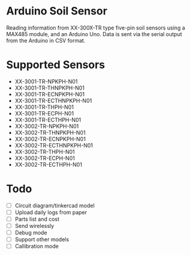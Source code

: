 # Arduino Soil Sensor
Reading information from XX-300X-TR type five-pin soil sensors using a MAX485 module, and an Arduino Uno. Data is sent via the serial output from the Arduino in CSV format.

# Supported Sensors
- XX-3001-TR-NPKPH-N01
- XX-3001-TR-THNPKPH-N01
- XX-3001-TR-ECNPKPH-N01
- XX-3001-TR-ECTHNPKPH-N01
- XX-3001-TR-THPH-N01
- XX-3001-TR-ECPH-N01
- XX-3001-TR-ECTHPH-N01
- XX-3002-TR-NPKPH-N01
- XX-3002-TR-THNPKPH-N01
- XX-3002-TR-ECNPKPH-N01
- XX-3002-TR-ECTHNPKPH-N01
- XX-3002-TR-THPH-N01
- XX-3002-TR-ECPH-N01
- XX-3002-TR-ECTHPH-N01

# Todo
- [ ] Circuit diagram/tinkercad model
- [ ] Upload daily logs from paper
- [ ] Parts list and cost
- [ ] Send wirelessly
- [ ] Debug mode
- [ ] Support other models
- [ ] Callibration mode
